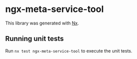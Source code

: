 # ngx-meta-service-tool

This library was generated with [Nx](https://nx.dev).

## Running unit tests

Run `nx test ngx-meta-service-tool` to execute the unit tests.
